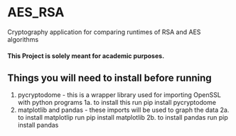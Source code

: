 # AES_RSA
Cryptography application for comparing runtimes of RSA and AES algorithms

#### This Project is solely meant for academic purposes. 

## Things you will need to install before running
1. pycryptodome - this is a wrapper library used for importing OpenSSL with python programs
    1a. to install this run pip install pycryptodome
2. matplotlib and pandas - these imports will be used to graph the data
    2a. to install matplotlip run pip install matplotlib
    2b. to install pandas run pip install pandas

